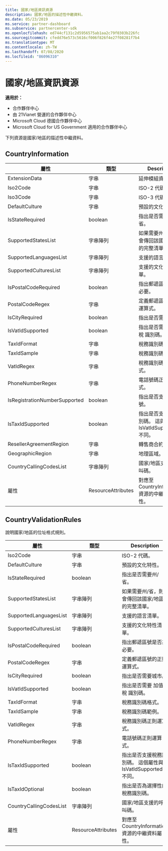 ```yaml
---
title: 國家/地區資訊資源
description: 國家/地區的描述性中繼資料。
ms.date: 05/23/2019
ms.service: partner-dashboard
ms.subservice: partnercenter-sdk
ms.openlocfilehash: ed744cf131c2d5956575ab1aa2c79f0303b226fc
ms.sourcegitcommit: cfedd76e573c5616cf006f826f4e27f08281f7b4
ms.translationtype: MT
ms.contentlocale: zh-TW
ms.lasthandoff: 07/08/2020
ms.locfileid: "86096310"
---
```

# <a name="country-information-resources"></a>國家/地區資訊資源

**適用於：**

- 合作夥伴中心
- 由 21Vianet 營運的合作夥伴中心
- Microsoft Cloud 德國合作夥伴中心
- Microsoft Cloud for US Government 適用的合作夥伴中心

下列資源是國家/地區的描述性中繼資料。

## <a name="countryinformation"></a>CountryInformation

| 屬性                      | 類型               | Description                                                                                        |
|-------------------------------|--------------------|----------------------------------------------------------------------------------------------------|
| ExtensionData                 | 字串             | 延伸模組資料。                                                                                |
| Iso2Code                      | 字串             | ISO-2 代碼。                                                                                     |
| Iso3Code                      | 字串             | ISO-3 代碼。                                                                                     |
| DefaultCulture                | 字串             | 預設的文化特性。                                                                               |
| IsStateRequired               | boolean            | 指出是否需要州/省。                                             |
| SupportedStatesList           | 字串陣列   | 如果需要州/省，則會傳回該國家/地區的完整清單。                    |
| SupportedLanguagesList        | 字串陣列   | 支援的語言清單。                                                                     |
| SupportedCulturesList         | 字串陣列   | 支援的文化特性清單。                                                                      |
| IsPostalCodeRequired          | boolean            | 指出郵遞區號是否為必要。                                    |
| PostalCodeRegex               | 字串             | 定義郵遞區號的正則運算式。                                          |
| IsCityRequired                | boolean            | 指出是否需要城市。                                                       |
| IsVatIdSupported              | boolean            | 指出是否需要 加值稅 識別碼。                                                     |
| TaxIdFormat                   | 字串             | 稅務識別碼格式。                                                                                 |
| TaxIdSample                   | 字串             | 稅務識別碼範例。                                                                                 |
| VatIdRegex                    | 字串             | 稅務識別碼正則運算式。                                                                     |
| PhoneNumberRegex              | 字串             | 電話號碼正則運算式。                                                               |
| IsRegistrationNumberSupported | boolean            | 指出是否支援註冊編號。                                       |
| IsTaxIdSupported              | boolean            | 指出是否支援稅務識別碼。 這與 IsVatIdSupported 不同。 |
| ResellerAgreementRegion       | 字串             | 轉售商合約區域。                                                                     |
| GeographicRegion              | 字串             | 地理區域。                                                                             |
| CountryCallingCodesList       | 字串陣列   | 國家/地區支援的呼叫碼。                                                 |
| 屬性                    | ResourceAttributes | 對應至 CountryInformation 資源的中繼資料屬性。                          |

## <a name="countryvalidationrules"></a>CountryValidationRules

說明國家/地區的位址格式規則。

| 屬性                | 類型               | Description                                                                                        |
|-------------------------|--------------------|----------------------------------------------------------------------------------------------------|
| Iso2Code                | 字串             | ISO-2 代碼。                                                                                     |
| DefaultCulture          | 字串             | 預設的文化特性。                                                                               |
| IsStateRequired         | boolean            | 指出是否需要州/省。                                             |
| SupportedStatesList     | 字串陣列   | 如果需要州/省，則會傳回該國家/地區的完整清單。                    |
| SupportedLanguagesList  | 字串陣列   | 支援的語言清單。                                                                     |
| SupportedCulturesList   | 字串陣列   | 支援的文化特性清單。                                                                      |
| IsPostalCodeRequired    | boolean            | 指出郵遞區號是否為必要。                                    |
| PostalCodeRegex         | 字串             | 定義郵遞區號的正則運算式。                                          |
| IsCityRequired          | boolean            | 指出是否需要城市。                                                       |
| IsVatIdSupported        | boolean            | 指出是否需要 加值稅 識別碼。                                                     |
| TaxIdFormat             | 字串             | 稅務識別碼格式。                                                                                 |
| TaxIdSample             | 字串             | 稅務識別碼範例。                                                                                 |
| VatIdRegex              | 字串             | 稅務識別碼正則運算式。                                                                     |
| PhoneNumberRegex        | 字串             | 電話號碼正則運算式。                                                               |
| IsTaxIdSupported        | boolean            | 指出是否支援稅務識別碼。 這個屬性與 IsVatIdSupported 不同。 |
| IsTaxIdOptional         | boolean            | 指出是否為選擇性的稅務識別碼。                                                     |
| CountryCallingCodesList | 字串陣列   | 國家/地區支援的呼叫碼。                                                 |
| 屬性              | ResourceAttributes | 對應至 CountryInformation 資源的中繼資料屬性。                          |
